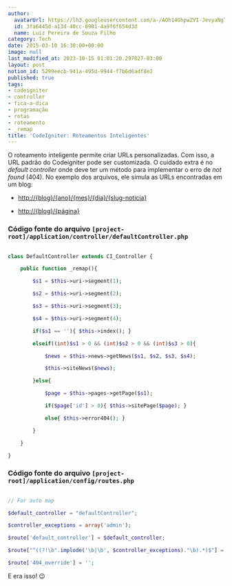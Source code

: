 ```yaml
---
author:
  avatarUrl: https://lh3.googleusercontent.com/a-/AOh14GhpwZVI-JevyaNgTdlrOT6YN20cI6V9Kxtq38Ij8AQ=s100
  id: 3fa6445d-a13d-40cc-8901-4a9f6f654d3d
  name: Luiz Pereira de Souza Filho
category: Tech
date: 2015-03-10 16:30:00+00:00
image: null
last_modified_at: 2023-10-15 01:01:20.297827-03:00
layout: post
notion_id: 5299eecb-941a-495d-9944-f7b6d6adf8e2
published: true
tags:
- codeigniter
- controller
- fica-a-dica
- programação
- rotas
- roteamento
- _remap
title: 'CodeIgniter: Roteamentos Inteligentes'
---
```


O roteamento inteligente permite criar URLs personalizadas. Com isso, a URL padrão do Codeigniter pode ser customizada. O cuidado extra é no _default controller_ onde deve ter um método para implementar o erro de _not found_ (404). No exemplo dos arquivos, ele simula as URLs encontradas em um blog:

* [http://{blog}/{ano}/{mes}/{dia}/{slug-noticia}](http://{blog}/{ano}/{mes}/{dia}/{slug-noticia})

* [http://{blog}/{página}](http://{blog}/{página})

###   Código fonte do arquivo `[project-root]/application/controller/defaultController.php`

```php

class DefaultController extends CI_Controller {

    public function _remap(){

        $s1 = $this->uri->segment(1);

        $s2 = $this->uri->segment(2);

        $s3 = $this->uri->segment(3);

        $s4 = $this->uri->segment(4);

        if($s1 == ''){ $this->index(); }

        elseif((int)$s1 > 0 && (int)$s2 > 0 && (int)$s3 > 0){

            $news = $this->news->getNews($s1, $s2, $s3, $s4);

            $this->siteNews($news);

        }else{

            $page = $this->pages->getPage($s1);

            if($page['id'] > 0){ $this->sitePage($page); }

            else{ $this->error404(); }

        }

    }

}

```

###   Código fonte do arquivo  `[project-root]/application/config/routes.php`

```php

// For auto map

$default_controller = "defaultController";

$controller_exceptions = array('admin');

$route['default_controller'] = $default_controller;

$route["^((?!\b".implode('\b|\b', $controller_exceptions)."\b).*)$"] = $default_controller.'/$1';

$route['404_override'] = '';

```

E era isso! 😉
